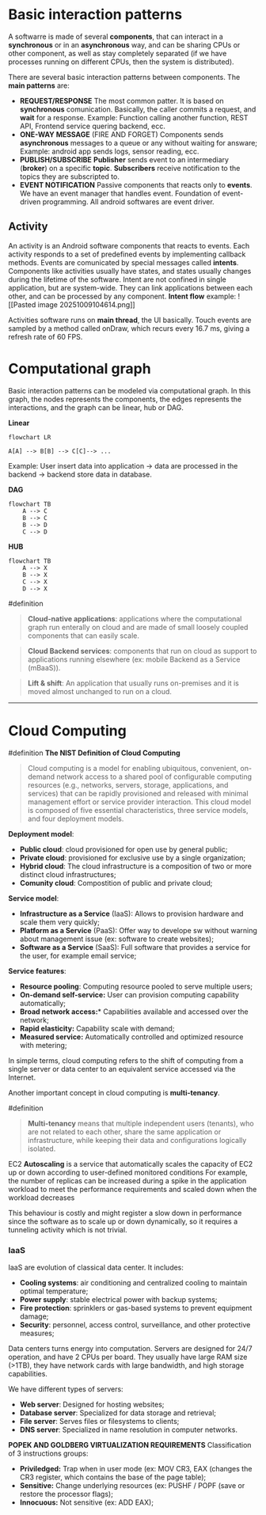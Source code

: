 # Basic interaction patterns

A softwarre is made of several **components**, that can interact in a **synchronous** or in an **asynchronous** way, and can be sharing CPUs or other component, as well as stay completely separated (if we have processes running on different CPUs, then the system is distributed).

There are several basic interaction patterns between components.
The **main patterns** are:

- **REQUEST/RESPONSE**
	The most common patter. It is based on **synchronous** comunication.
	Basically, the caller commits a request, and **wait** for a response.
	Example: Function calling another function, REST API, Frontend service quering backend, ecc.
- **ONE-WAY MESSAGE** (FIRE AND FORGET)
	Components sends **asynchronous** messages to a queue or any without waiting for answare;
	Example: android app sends logs, sensor reading, ecc.
- **PUBLISH/SUBSCRIBE**
	**Publisher** sends event to an intermediary (**broker**) on a specific **topic**.
	**Subscribers** receive notification to the topics they are subscripted to.
- **EVENT NOTIFICATION**
	Passive components that reacts only to **events**. We have an event manager that handles event.
	Foundation of event-driven programming.
	All android softwares are event driver.

## Activity
An activity is an Android software components that reacts to events. Each activity responds to a set of predefined events by implementing callback methods.
Events are comunicated by special messages called **intents**.
Components like activities usually have states, and states usually changes during the lifetime of the software.
Intent are not confined in single application, but are system-wide. They can link applications between each other, and can be processed by any component.
**Intent flow** example:
![[Pasted image 20251009104614.png]]

Activities software runs on **main thread**, the UI basically. Touch events are sampled by a method called onDraw, which recurs every 16.7 ms, giving a refresh rate of 60 FPS.

# Computational graph
Basic interaction patterns can be modeled via computational graph.
In this graph, the nodes represents the components, the edges represents the interactions, and the graph can be linear, hub or DAG.

**Linear**
```mermaid
flowchart LR

A[A] --> B[B] --> C[C]--> ...
```
Example:
User insert data into application $\rightarrow$ data are processed in the backend $\rightarrow$ backend store data in database.

**DAG**
```mermaid
flowchart TB
    A --> C
    B --> C
    B --> D
    C --> D
```

**HUB**
```mermaid
flowchart TB
	A --> X
	B --> X
	C --> X
	D --> X
```

#definition 
> **Cloud-native applications**: applications where the computational graph run enterally on cloud and are made of small loosely coupled components that can easily scale.

> **Cloud Backend services**: components that run on cloud as support to applications running elsewhere (ex: mobile Backend as a Service (mBaaS)).

> **Lift & shift**: An application that usually runs on-premises and it is moved almost unchanged to run on a cloud.

---
# Cloud Computing

#definition 
**The NIST Definition of Cloud Computing**
> Cloud computing is a model for enabling ubiquitous, convenient, on-demand network access to a shared pool of configurable computing resources (e.g., networks, servers, storage, applications, and services) that can be rapidly provisioned and released with minimal management effort or service provider interaction. This cloud model is composed of five essential characteristics, three service models, and four deployment models.

**Deployment model**:
- **Public cloud**: cloud provisioned for open use by general public;
- **Private cloud**: provisioned for exclusive use by a single organization;
- **Hybrid cloud**: The cloud infrastructure is a composition of two or more distinct cloud infrastructures;
- **Comunity cloud**: Compostition of public and private cloud;

**Service model**:
- **Infrastructure as a Service** (IaaS): Allows to provision hardware and scale them very quickly; 
- **Platform as a Service** (PaaS): Offer way to develope sw without warning about management issue (ex: software to create websites);
- **Software as a Service** (SaaS): Full software that provides a service for the user, for example email service; 

**Service features**:
- **Resource pooling**: Computing resource pooled to serve multiple users;
- **On-demand self-service:** User can provision computing capability automatically;
- **Broad network access:*** Capabilities available and accessed over the network;
- **Rapid elasticity:** Capability scale with demand;
- **Measured service:** Automatically controlled and optimized resource with metering;

In simple terms, cloud computing refers to the shift of computing from a single server or data center to an equivalent service accessed via the Internet.

Another important concept in cloud computing is **multi-tenancy**.

#definition 
> **Multi-tenancy** means that multiple independent users (tenants), who are not related to each other, share the same application or infrastructure, while keeping their data and configurations logically isolated.

EC2 **Autoscaling** is a service that automatically scales the capacity of EC2 up or down
according to user-defined monitored conditions
For example, the number of replicas can be increased during a spike in the application
workload to meet the performance requirements and scaled down when the workload
decreases

This behaviour is costly and might register a slow down in performance since the software as to scale up or down dynamically, so it requires a tunneling activity which is not trivial.

### IaaS
IaaS are evolution of classical data center. It includes:
- **Cooling systems**: air conditioning and centralized cooling to maintain optimal temperature;
- **Power supply**: stable electrical power with backup systems;
- **Fire protection**: sprinklers or gas-based systems to prevent equipment damage;
- **Security**: personnel, access control, surveillance, and other protective measures;

Data centers turns energy into computation.
Servers are designed for 24/7 operation, and have 2 CPUs per board. They usually have large RAM size (>1TB), they have network cards with large bandwidth, and high storage capabilities.

We have different types of servers:
- **Web server**: Designed for hosting websites;
- **Database server**: Specialized for data storage and retrieval;
- **File server**: Serves files or filesystems to clients;
- **DNS server**: Specialized in name resolution in computer networks.

**POPEK AND GOLDBERG VIRTUALIZATION REQUIREMENTS**
Classification of 3 instructions groups:
- **Priviledged:** Trap when in user mode (ex: MOV CR3, EAX (changes the CR3 register, which contains the base of the page table);
- **Sensitive:** Change underlying resources (ex: PUSHF / POPF (save or restore the processor flags);
- **Innocuous:** Not sensitive (ex: ADD EAX);



